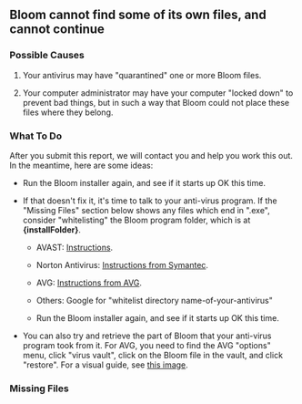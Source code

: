 ## Bloom cannot find some of its own files, and cannot continue

### Possible Causes

1) Your antivirus may have "quarantined" one or more Bloom files.

2) Your computer administrator may have your computer "locked down" to prevent bad things, but in such a way that Bloom could not place these files where they belong.

### What To Do

After you submit this report, we will contact you and help you work this out. In the meantime, here are some ideas:


* Run the Bloom installer again, and see if it starts up OK this time.

* If that doesn't fix it, it's time to talk to your anti-virus program. If the "Missing Files" section below shows any files which end in ".exe",  consider "whitelisting" the Bloom program folder, which is at **{installFolder}**.
    * AVAST: [Instructions](http://www.getavast.net/support/managing-exceptions).
    * Norton Antivirus: [Instructions from Symantec](https://support.symantec.com/en_US/article.HOWTO80920.html).
    * AVG: [Instructions from AVG](https://support.avg.com/SupportArticleView?l=en_US&urlname=How-to-exclude-file-folder-or-website-from-AVG-scanning).
    * Others: Google for "whitelist directory name-of-your-antivirus"

    * Run the Bloom installer again, and see if it starts up OK this time.

* You can also try and retrieve the part of Bloom that your anti-virus program took from it. For AVG, you need to find the AVG "options" menu, click "virus vault", click on the Bloom file in the vault, and click "restore". For a visual guide, see [this image](https://i.imgur.com/dlRrsSN.png).

### Missing Files
